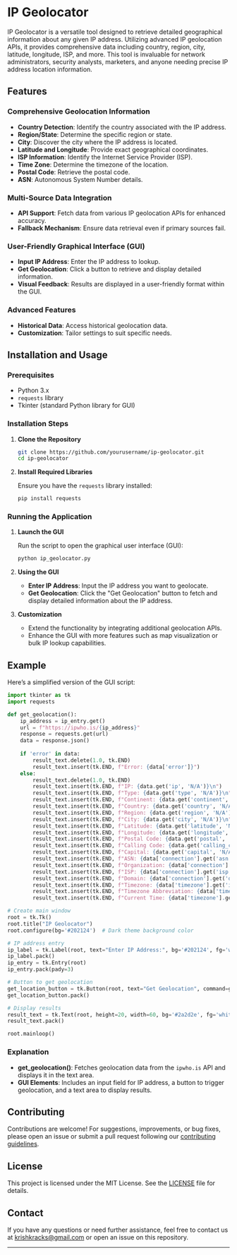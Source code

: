 # IP Geolocator

IP Geolocator is a versatile tool designed to retrieve detailed geographical information about any given IP address. Utilizing advanced IP geolocation APIs, it provides comprehensive data including country, region, city, latitude, longitude, ISP, and more. This tool is invaluable for network administrators, security analysts, marketers, and anyone needing precise IP address location information.

## Features

### Comprehensive Geolocation Information
- **Country Detection**: Identify the country associated with the IP address.
- **Region/State**: Determine the specific region or state.
- **City**: Discover the city where the IP address is located.
- **Latitude and Longitude**: Provide exact geographical coordinates.
- **ISP Information**: Identify the Internet Service Provider (ISP).
- **Time Zone**: Determine the timezone of the location.
- **Postal Code**: Retrieve the postal code.
- **ASN**: Autonomous System Number details.

### Multi-Source Data Integration
- **API Support**: Fetch data from various IP geolocation APIs for enhanced accuracy.
- **Fallback Mechanism**: Ensure data retrieval even if primary sources fail.

### User-Friendly Graphical Interface (GUI)
- **Input IP Address**: Enter the IP address to lookup.
- **Get Geolocation**: Click a button to retrieve and display detailed information.
- **Visual Feedback**: Results are displayed in a user-friendly format within the GUI.

### Advanced Features
- **Historical Data**: Access historical geolocation data.
- **Customization**: Tailor settings to suit specific needs.

## Installation and Usage

### Prerequisites
- Python 3.x
- `requests` library
- Tkinter (standard Python library for GUI)

### Installation Steps

1. **Clone the Repository**

   ```bash
   git clone https://github.com/yourusername/ip-geolocator.git
   cd ip-geolocator
   ```

2. **Install Required Libraries**

   Ensure you have the `requests` library installed:

   ```bash
   pip install requests
   ```

### Running the Application

1. **Launch the GUI**

   Run the script to open the graphical user interface (GUI):

   ```bash
   python ip_geolocator.py
   ```

2. **Using the GUI**

   - **Enter IP Address**: Input the IP address you want to geolocate.
   - **Get Geolocation**: Click the "Get Geolocation" button to fetch and display detailed information about the IP address.

3. **Customization**

   - Extend the functionality by integrating additional geolocation APIs.
   - Enhance the GUI with more features such as map visualization or bulk IP lookup capabilities.

## Example

Here’s a simplified version of the GUI script:

```python
import tkinter as tk
import requests

def get_geolocation():
    ip_address = ip_entry.get()
    url = f"https://ipwho.is/{ip_address}"
    response = requests.get(url)
    data = response.json()
    
    if 'error' in data:
        result_text.delete(1.0, tk.END)
        result_text.insert(tk.END, f"Error: {data['error']}")
    else:
        result_text.delete(1.0, tk.END)
        result_text.insert(tk.END, f"IP: {data.get('ip', 'N/A')}\n")
        result_text.insert(tk.END, f"Type: {data.get('type', 'N/A')}\n")
        result_text.insert(tk.END, f"Continent: {data.get('continent', 'N/A')}\n")
        result_text.insert(tk.END, f"Country: {data.get('country', 'N/A')}\n")
        result_text.insert(tk.END, f"Region: {data.get('region', 'N/A')}\n")
        result_text.insert(tk.END, f"City: {data.get('city', 'N/A')}\n")
        result_text.insert(tk.END, f"Latitude: {data.get('latitude', 'N/A')}\n")
        result_text.insert(tk.END, f"Longitude: {data.get('longitude', 'N/A')}\n")
        result_text.insert(tk.END, f"Postal Code: {data.get('postal', 'N/A')}\n")
        result_text.insert(tk.END, f"Calling Code: {data.get('calling_code', 'N/A')}\n")
        result_text.insert(tk.END, f"Capital: {data.get('capital', 'N/A')}\n")
        result_text.insert(tk.END, f"ASN: {data['connection'].get('asn', 'N/A')}\n")
        result_text.insert(tk.END, f"Organization: {data['connection'].get('org', 'N/A')}\n")
        result_text.insert(tk.END, f"ISP: {data['connection'].get('isp', 'N/A')}\n")
        result_text.insert(tk.END, f"Domain: {data['connection'].get('domain', 'N/A')}\n")
        result_text.insert(tk.END, f"Timezone: {data['timezone'].get('id', 'N/A')}\n")
        result_text.insert(tk.END, f"Timezone Abbreviation: {data['timezone'].get('abbr', 'N/A')}\n")
        result_text.insert(tk.END, f"Current Time: {data['timezone'].get('current_time', 'N/A')}\n")

# Create main window
root = tk.Tk()
root.title("IP Geolocator")
root.configure(bg='#202124')  # Dark theme background color

# IP address entry
ip_label = tk.Label(root, text="Enter IP Address:", bg='#202124', fg='white')
ip_label.pack()
ip_entry = tk.Entry(root)
ip_entry.pack(pady=3)

# Button to get geolocation
get_location_button = tk.Button(root, text="Get Geolocation", command=get_geolocation, bg='#37474f', fg='white')
get_location_button.pack()

# Display results
result_text = tk.Text(root, height=20, width=60, bg='#2a2d2e', fg='white')
result_text.pack()

root.mainloop()
```

### Explanation

- **get_geolocation()**: Fetches geolocation data from the `ipwho.is` API and displays it in the text area.
- **GUI Elements**: Includes an input field for IP address, a button to trigger geolocation, and a text area to display results.

## Contributing

Contributions are welcome! For suggestions, improvements, or bug fixes, please open an issue or submit a pull request following our [contributing guidelines](CONTRIBUTING.md).

## License

This project is licensed under the MIT License. See the [LICENSE](LICENSE) file for details.

## Contact

If you have any questions or need further assistance, feel free to contact us at [krishkracks@gmail.com](mailto:krishkracks@gmail.com) or open an issue on this repository.

---

